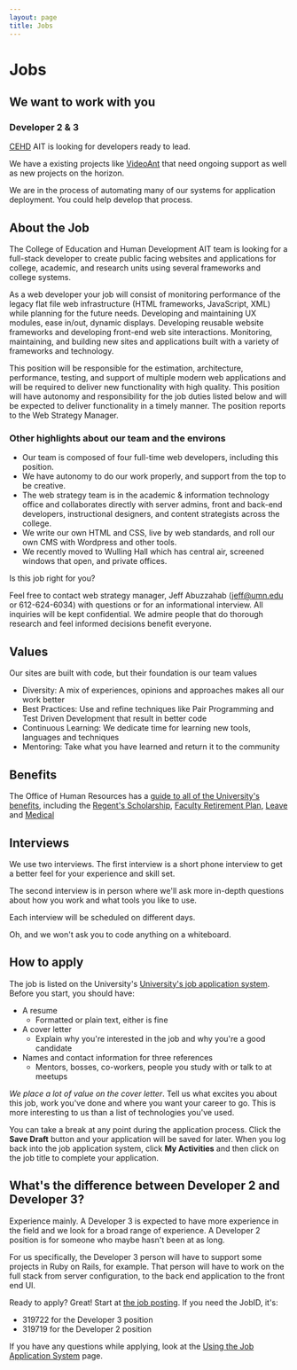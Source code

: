 ```yaml
---
layout: page
title: Jobs
---
```


# Jobs
## We want to work with you

### Developer 2 & 3

<a href="http://cehd.umn.edu/">CEHD</a> AIT is looking for developers ready to
lead.

We have a existing projects like <a href="https://ant.umn.edu/">VideoAnt</a>
that need ongoing support as well as new projects on the horizon.

We are in the process of automating many of our systems for application
deployment. You could help develop that process.

## About the Job

The College of Education and Human Development AIT team is looking for a
full-stack developer to create public facing websites and applications for
college, academic, and research units using several frameworks and college
systems.

As a web developer your job will consist of monitoring performance of the
legacy flat file web infrastructure (HTML frameworks, JavaScript, XML) while
planning for the future needs. Developing and maintaining UX modules, ease
in/out, dynamic displays. Developing reusable website frameworks and developing
front-end web site interactions. Monitoring, maintaining, and building new
sites and applications built with a variety of frameworks and technology.

This position will be responsible for the estimation, architecture,
performance, testing, and support of multiple modern web applications and will
be required to deliver new functionality with high quality. This position will
have autonomy and responsibility for the job duties listed below and will be
expected to deliver functionality in a timely manner. The position reports to
the Web Strategy Manager.

### Other highlights about our team and the environs

* Our team is composed of four full-time web developers, including this position.
* We have autonomy to do our work properly, and support from the top to be creative.
* The web strategy team is in the academic & information technology office and collaborates directly with server admins, front and back-end developers, instructional designers, and content strategists across the college.
* We write our own HTML and CSS, live by web standards, and roll our own CMS with Wordpress and other tools.
* We recently moved to Wulling Hall which has central air, screened windows that open, and private offices.

Is this job right for you?

Feel free to contact web strategy manager, Jeff Abuzzahab (jeff@umn.edu or 612-624-6034) with questions or for an informational interview. All inquiries will be kept confidential. We admire people that do thorough research and feel informed decisions benefit everyone.

## Values

Our sites are built with code, but their foundation is our team values

- Diversity: A mix of experiences, opinions and approaches makes all our work better
- Best Practices: Use and refine techniques like Pair Programming and Test Driven Development that result in better code
- Continuous Learning: We dedicate time for learning new tools, languages and techniques
- Mentoring: Take what you have learned and return it to the community

## Benefits

The Office of Human Resources has a <a
href="https://humanresources.umn.edu/benefits">guide to all of the University's
benefits</a>, including the <a
href="https://humanresources.umn.edu/benefits/tuition-benefits">Regent's
Scholarship</a>, <a
href="http://humanresources.umn.edu/employee-benefits/retirement#anchor-auto">Faculty
Retirement Plan</a>, <a
href="https://humanresources.umn.edu/benefits/vacations-and-leaves">Leave</a>
and <a
href="https://humanresources.umn.edu/employee-benefits/medical">Medical</a>

## Interviews

We use two interviews. The first interview is a short phone interview to get a
better feel for your experience and skill set.

The second interview is in person where we'll ask more in-depth questions about
how you work and what tools you like to use.

Each interview will be scheduled on different days.

Oh, and we won't ask you to code anything on a whiteboard.

## How to apply

The job is listed on the University's <a
href="https://z.umn.edu/asr_dev3_external">University's job application
system</a>. Before you start, you should have:

- A resume
  - Formatted or plain text, either is fine
- A cover letter
  - Explain why you're interested in the job and why you're a good candidate
- Names and contact information for three references
  - Mentors, bosses, co-workers, people you study with or talk to at meetups

*We place a lot of value on the cover letter*. Tell us what excites you about
this job, work you've done and where you want your career to go. This is more
interesting to us than a list of technologies you've used.

You can take a break at any point during the application process. Click the
<strong>Save Draft</strong> button and your application will be saved for
later. When you log back into the job application system, click <strong>My
Activities</strong> and then click on the job title to complete your
application.

## What's the difference between Developer 2 and Developer 3?

Experience mainly. A Developer 3 is expected to have more experience in the
field and we look for a broad range of experience. A Developer 2 position is
for someone who maybe hasn't been at as long.

For us specifically, the Developer 3 person will have to support some projects
in Ruby on Rails, for example. That person will have to work on the full stack
from server configuration, to the back end application to the front end UI.

Ready to apply? Great! Start at <a
href="https://z.umn.edu/asr_dev3_external">the job posting</a>. If you need the
JobID, it's:

* 319722 for the Developer 3 position
* 319719 for the Developer 2 position

If you have any questions while applying, look at the <a
href="http://humanresources.umn.edu/find-job/using-employment-system">Using the
Job Application System</a> page.
